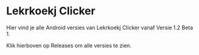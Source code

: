 # Lekrkoekj Clicker
Hier vind je alle Android versies van Lekrkoekj Clicker vanaf Versie 1.2 Beta 1.

Klik hierboven op Releases om alle versies te zien.
